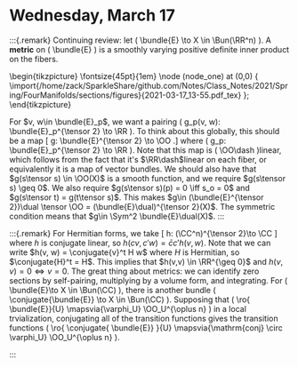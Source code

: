# Wednesday, March 17


:::{.remark}
Continuing review: let \( \bundle{E} \to X \in \Bun(\RR^n) \).
A **metric** on \( \bundle{E} \) is a smoothly varying positive definite inner product on the fibers.

\begin{tikzpicture}
\fontsize{45pt}{1em} 
\node (node_one) at (0,0) { \import{/home/zack/SparkleShare/github.com/Notes/Class_Notes/2021/Spring/FourManifolds/sections/figures}{2021-03-17_13-55.pdf_tex} };
\end{tikzpicture}

For $v, w\in \bundle{E}_p$, we want a pairing \( g_p(v, w): \bundle{E}_p^{\tensor 2} \to \RR \).
To think about this globally, this should be a map
\[
g: \bundle{E}^{\tensor 2} \to \OO
.\]
where \( g_p: \bundle{E}_p^{\tensor 2} \to \RR \).
Note that this map is \( \OO\dash \)linear, which follows from the fact that it's $\RR\dash$linear on each fiber, or equivalently it is a map of vector bundles.
We should also have that $g(s\tensor s) \in \OO(X)$ is a smooth function, and we require $g(s\tensor s) \geq 0$.
We also require $g(s\tensor s)(p) = 0 \iff s_o = 0$ and $g(s\tensor t) = g(t\tensor s)$.
This makes $g\in (\bundle{E}^{\tensor 2})\dual \tensor \OO = (\bundle{E}\dual)^{\tensor 2}(X)$.
The symmetric condition means that $g\in \Sym^2 \bundle{E}\dual(X)$.
:::


:::{.remark}
For Hermitian forms, we take
\[
h: (\CC^n)^{\tensor 2}\to \CC
\]
where $h$ is conjugate linear, so $h(cv, c'w) = \bar{c}c' h(v, w)$.
Note that we can write $h(v, w) = \conjugate{v}^t H w$ where $H$ is Hermitian, so $\conjugate{H}^t = H$.
This implies that $h(v,v) \in \RR^{\geq 0}$ and $h(v,v) = 0 \iff v=0$.
The great thing about metrics: we can identify zero sections by self-pairing, multiplying by a volume form, and integrating.
For \( \bundle{E}\to X \in \Bun(\CC) \), there is another bundle \( \conjugate{\bundle{E}} \to X \in \Bun(\CC) \).
Supposing that 
\( \ro{ \bundle{E}}{U} \mapsvia{\varphi_U} \OO_U^{\oplus n} \) 
in a local trvialization, conjugating all of the transition functions gives the transition functions
\( \ro{ \conjugate{ \bundle{E}} }{U} \mapsvia{\mathrm{conj} \circ \varphi_U} \OO_U^{\oplus n} \).

:::




